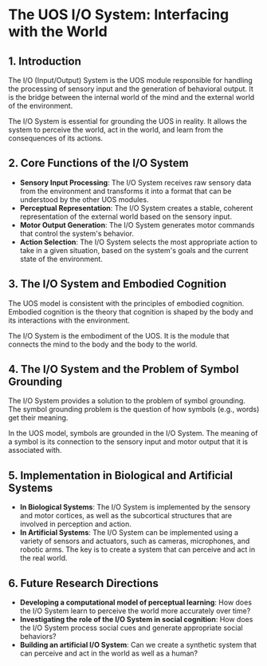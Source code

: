 # The UOS I/O System: Interfacing with the World

## 1. Introduction

The I/O (Input/Output) System is the UOS module responsible for handling the processing of sensory input and the generation of behavioral output. It is the bridge between the internal world of the mind and the external world of the environment.

The I/O System is essential for grounding the UOS in reality. It allows the system to perceive the world, act in the world, and learn from the consequences of its actions.

## 2. Core Functions of the I/O System

*   **Sensory Input Processing**: The I/O System receives raw sensory data from the environment and transforms it into a format that can be understood by the other UOS modules.
*   **Perceptual Representation**: The I/O System creates a stable, coherent representation of the external world based on the sensory input.
*   **Motor Output Generation**: The I/O System generates motor commands that control the system's behavior.
*   **Action Selection**: The I/O System selects the most appropriate action to take in a given situation, based on the system's goals and the current state of the environment.

## 3. The I/O System and Embodied Cognition

The UOS model is consistent with the principles of embodied cognition. Embodied cognition is the theory that cognition is shaped by the body and its interactions with the environment.

The I/O System is the embodiment of the UOS. It is the module that connects the mind to the body and the body to the world.

## 4. The I/O System and the Problem of Symbol Grounding

The I/O System provides a solution to the problem of symbol grounding. The symbol grounding problem is the question of how symbols (e.g., words) get their meaning.

In the UOS model, symbols are grounded in the I/O System. The meaning of a symbol is its connection to the sensory input and motor output that it is associated with.

## 5. Implementation in Biological and Artificial Systems

*   **In Biological Systems**: The I/O System is implemented by the sensory and motor cortices, as well as the subcortical structures that are involved in perception and action.
*   **In Artificial Systems**: The I/O System can be implemented using a variety of sensors and actuators, such as cameras, microphones, and robotic arms. The key is to create a system that can perceive and act in the real world.

## 6. Future Research Directions

*   **Developing a computational model of perceptual learning**: How does the I/O System learn to perceive the world more accurately over time?
*   **Investigating the role of the I/O System in social cognition**: How does the I/O System process social cues and generate appropriate social behaviors?
*   **Building an artificial I/O System**: Can we create a synthetic system that can perceive and act in the world as well as a human?
